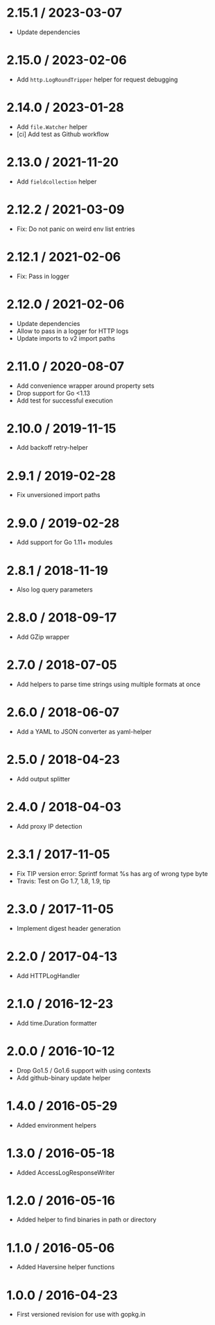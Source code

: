 # 2.15.1 / 2023-03-07

  * Update dependencies

# 2.15.0 / 2023-02-06

  * Add `http.LogRoundTripper` helper for request debugging

# 2.14.0 / 2023-01-28

  * Add `file.Watcher` helper
  * [ci] Add test as Github workflow

# 2.13.0 / 2021-11-20

  * Add `fieldcollection` helper

# 2.12.2 / 2021-03-09

  * Fix: Do not panic on weird env list entries

# 2.12.1 / 2021-02-06

  * Fix: Pass in logger

# 2.12.0 / 2021-02-06

  * Update dependencies
  * Allow to pass in a logger for HTTP logs
  * Update imports to v2 import paths

# 2.11.0 / 2020-08-07

  * Add convenience wrapper around property sets
  * Drop support for Go <1.13
  * Add test for successful execution

# 2.10.0 / 2019-11-15

  * Add backoff retry-helper

# 2.9.1 / 2019-02-28

  * Fix unversioned import paths

# 2.9.0 / 2019-02-28

  * Add support for Go 1.11+ modules

# 2.8.1 / 2018-11-19

  * Also log query parameters

# 2.8.0 / 2018-09-17

  * Add GZip wrapper

# 2.7.0 / 2018-07-05

  * Add helpers to parse time strings using multiple formats at once

# 2.6.0 / 2018-06-07

  * Add a YAML to JSON converter as yaml-helper

# 2.5.0 / 2018-04-23

  * Add output splitter

# 2.4.0 / 2018-04-03

  * Add proxy IP detection

# 2.3.1 / 2017-11-05

  * Fix TIP version error: Sprintf format %s has arg of wrong type byte
  * Travis: Test on Go 1.7, 1.8, 1.9, tip

# 2.3.0 / 2017-11-05

  * Implement digest header generation

# 2.2.0 / 2017-04-13

  * Add HTTPLogHandler

# 2.1.0 / 2016-12-23

  * Add time.Duration formatter

# 2.0.0 / 2016-10-12

  * Drop Go1.5 / Go1.6 support with using contexts
  * Add github-binary update helper

# 1.4.0 / 2016-05-29

  * Added environment helpers

# 1.3.0 / 2016-05-18

  * Added AccessLogResponseWriter

# 1.2.0 / 2016-05-16

  * Added helper to find binaries in path or directory

# 1.1.0 / 2016-05-06

  * Added Haversine helper functions


1.0.0 / 2016-04-23
==================

  * First versioned revision for use with gopkg.in
